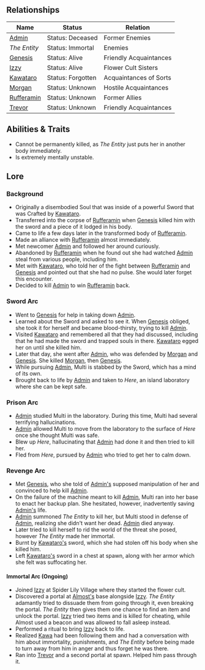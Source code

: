 ## Relationships

Name                        | Status            | Relation
----------------------------|-------------------|-----------------------
[Admin](Admin.md)           | Status: Deceased  | Former Enemies
_The Entity_                | Status: Immortal  | Enemies
[Genesis](Genesis.md)       | Status: Alive     | Friendly Acquaintances
[Izzy](Izzy.md)             | Status: Alive     | Flower Cult Sisters
[Kawataro](Kawataro.md)     | Status: Forgotten | Acquaintances of Sorts
[Morgan](Atiredstudent.md)  | Status: Unknown   | Hostile Acquaintances
[Rufferamin](Rufferamin.md) | Status: Unknown   | Former Allies
[Trevor](Trevor.md)         | Status: Unknown   | Friendly Acquaintances

## Abilities & Traits

* Cannot be permanently killed, as _The Entity_ just puts her in another body immediately.
* Is extremely mentally unstable.

## Lore

### Background

* Originally a disembodied Soul that was inside of a powerful Sword that was Crafted by [Kawataro](Kawataro.md).
* Transferred into the corpse of [Rufferamin](Rufferamin.md) when [Genesis](Genesis.md) killed him with the sword and a piece of it lodged in his body.
* Came to life a few days later in the transformed body of [Rufferamin](Rufferamin.md).
* Made an alliance with [Rufferamin](Rufferamin.md) almost immediately.
* Met newcomer [Admin](Admin.md) and followed her around curiously.
* Abandoned by [Rufferamin](Rufferamin.md) when he found out she had watched [Admin](Admin.md) steal from various people, including him.
* Met with [Kawataro](Kawataro.md), who told her of the fight between [Rufferamin](Rufferamin.md) and [Genesis](Genesis.md) and pointed out that she had no pulse. She would later forget this encounter.
* Decided to kill [Admin](Admin.md) to win [Rufferamin](Rufferamin.md) back.

### Sword Arc

* Went to [Genesis](Genesis.md) for help in taking down [Admin](Admin.md).
* Learned about the Sword and asked to see it. When [Genesis](Genesis.md) obliged, she took it for herself and became blood-thirsty, trying to kill [Admin](Admin.md).
* Visited [Kawataro](Kawataro.md) and remembered all that they had discussed, including that he had made the sword and trapped souls in there. [Kawataro](Kawataro.md) egged her on until she killed him.
* Later that day, she went after [Admin](Admin.md), who was defended by [Morgan](Atiredstudent) and [Genesis](Genesis.md). She killed [Morgan](Atiredstudent), then [Genesis](Genesis.md).
* While pursuing [Admin](Admin.md), Multi is stabbed by the Sword, which has a mind of its own.
* Brought back to life by [Admin](Admin.md) and taken to _Here_, an island laboratory where she can be kept safe.

### Prison Arc

* [Admin](Admin.md) studied Multi in the laboratory. During this time, Multi had several terrifying hallucinations.
* [Admin](Admin.md) allowed Multi to move from the laboratory to the surface of _Here_ once she thought Multi was safe.
* Blew up _Here_, hallucinating that [Admin](Admin.md) had done it and then tried to kill her.
* Fled from _Here_, pursued by [Admin](Admin.md) who tried to get her to calm down.

### Revenge Arc

* Met [Genesis](Genesis.md), who she told of [Admin's](Admin) supposed manipulation of her and convinced to help kill [Admin](Admin.md).
* On the failure of the machine meant to kill [Admin](Admin.md), Multi ran into her base to enact her backup plan. She hesitated, however, inadvertently saving [Admin's](Admin) life.
* [Admin](Admin.md) summoned _The Entity_ to kill her, but Multi stood in defense of [Admin](Admin.md), realizing she didn't want her dead. [Admin](Admin.md) died anyway.
* Later tried to kill herself to rid the world of the threat she posed, however _The Entity_ made her immortal.
* Burnt by [Kawataro's](Kawataro.md) sword, which she had stolen off his body when she killed him.
* Left [Kawataro's](Kawataro.md) sword in a chest at spawn, along with her armor which she felt was suffocating her.

#### Immortal Arc (Ongoing)

* Joined [Izzy](Izzy.md) at Spider Lily Village where they started the flower cult.
* Discovered a portal at [Almost's](AlmostHilarious.md) base alongside [Izzy](Izzy.md). _The Entity_ adamantly tried to dissuade them from going through it, even breaking the portal. _The Entity_ then gives them one chance to find an item and unlock the portal. [Izzy](Izzy.md) tried two items and is killed for cheating, while Almost used a beacon and was allowed to fall asleep instead.
* Performed a ritual to bring [Izzy](Izzy.md) back to life.
* Realized [Kawa](Kawataro.md) had been following them and had a conversation with him about immortality, punishments, and _The Entity_ before being made to turn away from him in anger and thus forget he was there.
* Ran into [Trevor](Trevor.md) and a second portal at spawn. Helped him pass through it.
